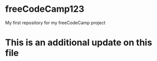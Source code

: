 
# freeCodeCamp123
My first repository for my freeCodeCamp project
# This is an additional update on this file
